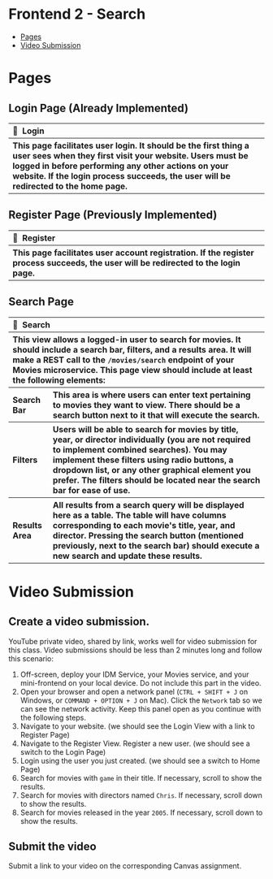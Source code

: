 # Frontend 2 - Search

 - [Pages](#pages)
 - [Video Submission](#video-submission)

# Pages

## Login Page (Already Implemented)

<table>
  <thead>
    <tr>
      <th align="left" width="1100">📄&nbsp;&nbsp;Login</th>
    </tr>
  </thead>
  <tbody>
    <tr></tr>
    <tr>
      <th align="left" >This page facilitates user login. It should be the first thing a user sees when they first visit your website. Users must be logged in before performing any other actions on your website. If the login process succeeds, the user will be redirected to the home page.</th>
    </tr>
  </tbody>
</table>

## Register Page (Previously Implemented)

<table>
  <thead>
    <tr>
      <th align="left" width="1100">📄&nbsp;&nbsp;Register</th>
    </tr>
  </thead>
  <tbody>
    <tr></tr>
    <tr>
      <th align="left" >This page facilitates user account registration. If the register process succeeds, the user will be redirected to the login page.</th>
    </tr>
  </tbody>
</table>

## Search Page

<table>
  <thead>
    <tr>
      <th colspan="2"  align="left" width="1100">📄&nbsp;&nbsp;Search</th>
    </tr>
  </thead>
  <tbody>
    <tr></tr>
    <tr>
      <th  colspan="2" align="left" >This view allows a logged-in user to search for movies. It should include a search bar, filters, and a results area. It will make a REST call to the <code>/movies/search</code> endpoint of your Movies microservice. This page view should include at least the following elements:</th>
    </tr>
    <tr>
      <th align="left">Search Bar</th><th align="left" >This area is where users can enter text pertaining to movies they want to view. There should be a search button next to it that will execute the search.</th>
    </tr>
    <tr></tr>
    <tr>
      <th align="left" >Filters</th><th align="left" >Users will be able to search for movies by title, year, or director individually (you are not required to implement combined searches). You may implement these filters using radio buttons, a dropdown list, or any other graphical element you prefer. The filters should be located near the search bar for ease of use.</th>
    </tr>
    <tr></tr>
    <tr>
      <th align="left" >Results Area</th> <th align="left" >All results from a search query will be displayed here as a table. The table will have columns corresponding to each movie's title, year, and director. Pressing the search button (mentioned previously, next to the search bar) should execute a new search and update these results.</th>
    </tr>
  </tbody>
</table>

# Video Submission

## Create a video submission. 
YouTube private video, shared by link, works well for video submission for this class. Video submissions should be less than 2 minutes long and follow this scenario:
1. Off-screen, deploy your IDM Service, your Movies service, and your mini-frontend on your local device. Do not include this part in the video.
2. Open your browser and open a network panel (`CTRL + SHIFT + J` on Windows, or `COMMAND + OPTION + J` on Mac). Click the `Network` tab so we can see the network activity. Keep this panel open as you continue with the following steps.
3. Navigate to your website. (we should see the Login View with a link to Register Page)
4. Navigate to the Register View. Register a new user. (we should see a switch to the Login Page)
5. Login using the user you just created. (we should see a switch to Home Page)
6. Search for movies with `game` in their title. If necessary, scroll to show the results.
7. Search for movies with directors named `Chris`. If necessary, scroll down to show the results.
8. Search for movies released in the year `2005`. If necessary, scroll down to show the results.

## Submit the video
Submit a link to your video on the corresponding Canvas assignment.
